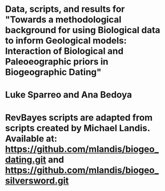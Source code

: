 # Data, scripts, and results for "Towards a methodological background for using Biological data to inform Geological models: Interaction of Biological and Paleoeographic priors in Biogeographic Dating"
# Luke Sparreo and Ana Bedoya

# RevBayes scripts are adapted from scripts created by Michael Landis. Available at: https://github.com/mlandis/biogeo_dating.git and https://github.com/mlandis/biogeo_silversword.git
